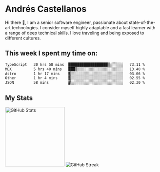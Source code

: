 # Andrés Castellanos

Hi there 👋, I am a senior software engineer, passionate about state-of-the-art technologies. I consider myself highly adaptable and a fast learner with a range of deep technical skills. I love traveling and being exposed to different cultures.

## This week I spent my time on:

<!--START_SECTION:waka-->

```txt
TypeScript   30 hrs 58 mins  ██████████████████▒░░░░░░   73.11 %
MDX          5 hrs 40 mins   ███▒░░░░░░░░░░░░░░░░░░░░░   13.40 %
Astro        1 hr 17 mins    ▓░░░░░░░░░░░░░░░░░░░░░░░░   03.06 %
Other        1 hr 4 mins     ▓░░░░░░░░░░░░░░░░░░░░░░░░   02.55 %
JSON         58 mins         ▓░░░░░░░░░░░░░░░░░░░░░░░░   02.30 %
```

<!--END_SECTION:waka-->

## My Stats

<img height="195" src="https://github-readme-stats.vercel.app/api?username=andrescv&show_icons=true&theme=onedark&hide_border=true&card_width=495" alt="GitHub Stats" />

<img src="https://streak-stats.demolab.com?user=andrescv&theme=one-dark-pro&hide_border=true" alt="GitHub Streak" />
